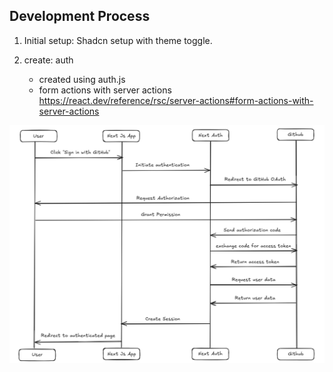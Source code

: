 ## Development Process

1. Initial setup: Shadcn setup with theme toggle.

2. create: auth
    - created using auth.js
    - form actions with server actions https://react.dev/reference/rsc/server-actions#form-actions-with-server-actions

![screenshot](https://github.com/iAryanK/U-Combinator/blob/main/public/references/auth-flow.png?raw=true)